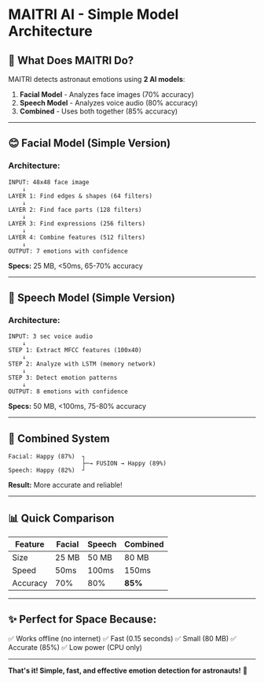 # MAITRI AI - Simple Model Architecture

## 🎯 What Does MAITRI Do?

MAITRI detects astronaut emotions using **2 AI models**:
1. **Facial Model** - Analyzes face images (70% accuracy)
2. **Speech Model** - Analyzes voice audio (80% accuracy)
3. **Combined** - Uses both together (85% accuracy)

---

## 😊 Facial Model (Simple Version)

### Architecture:
```
INPUT: 48x48 face image
    ↓
LAYER 1: Find edges & shapes (64 filters)
    ↓
LAYER 2: Find face parts (128 filters)
    ↓
LAYER 3: Find expressions (256 filters)
    ↓
LAYER 4: Combine features (512 filters)
    ↓
OUTPUT: 7 emotions with confidence
```

**Specs:** 25 MB, <50ms, 65-70% accuracy

---

## 🎤 Speech Model (Simple Version)

### Architecture:
```
INPUT: 3 sec voice audio
    ↓
STEP 1: Extract MFCC features (100x40)
    ↓
STEP 2: Analyze with LSTM (memory network)
    ↓
STEP 3: Detect emotion patterns
    ↓
OUTPUT: 8 emotions with confidence
```

**Specs:** 50 MB, <100ms, 75-80% accuracy

---

## 🔗 Combined System

```
Facial: Happy (87%)  ┐
                     ├─→ FUSION → Happy (89%)
Speech: Happy (82%)  ┘
```

**Result:** More accurate and reliable!

---

## 📊 Quick Comparison

| Feature | Facial | Speech | Combined |
|---------|--------|--------|----------|
| Size | 25 MB | 50 MB | 80 MB |
| Speed | 50ms | 100ms | 150ms |
| Accuracy | 70% | 80% | **85%** |

---

## ✨ Perfect for Space Because:

✅ Works offline (no internet)
✅ Fast (0.15 seconds)
✅ Small (80 MB)
✅ Accurate (85%)
✅ Low power (CPU only)

---

**That's it! Simple, fast, and effective emotion detection for astronauts!** 🚀
